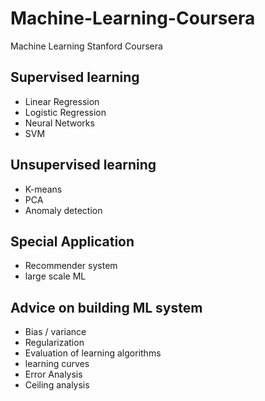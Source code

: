 # Machine-Learning-Coursera
Machine Learning Stanford Coursera

## Supervised learning 
 - Linear Regression
 - Logistic Regression 
 - Neural Networks
 - SVM
 
## Unsupervised learning 
- K-means 
- PCA 
- Anomaly detection 

## Special Application 
- Recommender system 
- large scale ML

## Advice on building ML system 
- Bias / variance 
- Regularization 
- Evaluation of learning algorithms 
- learning curves 
- Error Analysis 
- Ceiling analysis 
